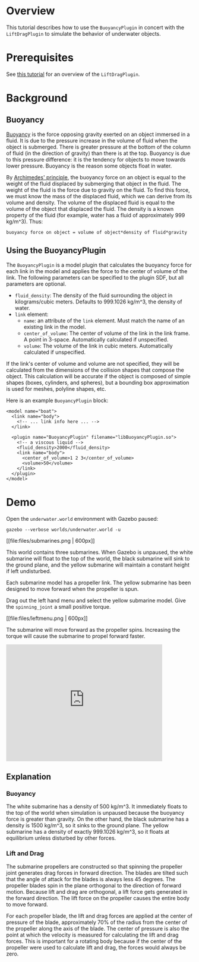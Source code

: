 # Overview

This tutorial describes how to use the `BuoyancyPlugin` in concert with the
`LiftDragPlugin` to simulate the behavior of underwater objects.

# Prerequisites
See [this tutorial](http://gazebosim.org/tutorials?tut=lift_drag&branch=lift_drag)
for an overview of the `LiftDragPlugin`.

# Background

## Buoyancy

[Buoyancy](http://en.wikipedia.org/wiki/Buoyancy) is the force opposing gravity
exerted on an object immersed in a fluid.
It is due to the pressure increase in the volume of fluid when the object is
submerged. There is greater pressure at the bottom of the column of fluid (in the
direction of gravity) than there is at the top. Buoyancy is due to this pressure
difference: it is the tendency for objects to move towards lower pressure. Buoyancy
is the reason some objects float in water.

By [Archimedes' principle](http://en.wikipedia.org/wiki/Archimedes%27_principle), 
the buoyancy force on an object is equal to the weight of the fluid displaced by
submerging that object in the fluid. The weight of the fluid is the force due to
gravity on the fluid. To find this force, we must know the mass of the displaced
fluid, which we can derive from its volume and density. The volume of the displaced
fluid is equal to the volume of the object that displaced the fluid. The density
is a known property of the fluid (for example, water has a fluid of approximately
999 kg/m^3).
Thus:

~~~
buoyancy force on object = volume of object*density of fluid*gravity
~~~

## Using the BuoyancyPlugin
The `BuoyancyPlugin` is a model plugin that calculates the buoyancy force for each
link in the model and applies the force to the center of volume of the link. 
The following parameters can be specified to the plugin SDF, but all parameters are optional.

* `fluid_density`: The density of the fluid surrounding the object in kilograms/cubic meters.
Defaults to 999.1026 kg/m^3, the density of water.
* `link` element:
  * `name`: an attribute of the `link` element. Must match the name of an existing link
in the model.
  * `center_of_volume`: The center of volume of the link in the link frame. A point in
3-space. Automatically calculated if unspecified.
  * `volume`: The volume of the link in cubic meters. Automatically calculated if unspecified.

If the link's center of volume and volume are not specified, they will be calculated
from the dimensions of the collision shapes that compose the object. This calculation
will be accurate if the object is composed of simple shapes (boxes, cylinders, and spheres),
but a bounding box approximation is used for meshes, polyline shapes, etc.

Here is an example `BuoyancyPlugin` block:

~~~
<model name="boat">
  <link name="body">
    <!-- ... link info here ... -->
  </link>

  <plugin name="BuoyancyPlugin" filename="libBuoyancyPlugin.so">
    <!-- a viscous liquid -->
    <fluid_density>2000</fluid_density>
    <link name="body">
      <center_of_volume>1 2 3</center_of_volume>
      <volume>50</volume>
    </link>
  </plugin>
</model>
~~~

# Demo
Open the `underwater.world` environment with Gazebo paused:

```
gazebo --verbose worlds/underwater.world -u
```

[[file:files/submarines.png | 600px]]

This world contains three submarines. When Gazebo is unpaused, the white submarine
will float to the top of the world, the black submarine will sink to the ground
plane, and the yellow submarine will maintain a constant height if left undisturbed.

Each submarine model has a propeller link. The yellow submarine has been designed to
move forward when the propeller is spun.

Drag out the left hand menu and select the yellow submarine model. Give the
`spinning_joint` a small positive torque.

[[file:files/leftmenu.png | 600px]]

The submarine will move forward as the propeller spins. Increasing the torque will
cause the submarine to propel forward faster.

<iframe width="420" height="315" src="https://www.youtube.com/embed/aK8r-cnJip4" frameborder="0" allowfullscreen></iframe>

## Explanation

### Buoyancy
The white submarine has a density of 500 kg/m^3. It immediately floats to the
top of the world when simulation is unpaused because the buoyancy force is greater
than gravity. On the other hand, the black submarine has a density is 1500 kg/m^3, so
it sinks to the ground plane. The yellow submarine has a density of exactly 999.1026
kg/m^3, so it floats at equilibrium unless disturbed by other forces.

### Lift and Drag
The submarine propellers are constructed so that spinning the propeller joint generates
drag forces in forward direction. The blades are tilted such that the angle of attack for
the blades is always less 45 degrees. The propeller blades spin in the plane orthogonal to
the direction of forward motion. Because lift and drag are orthogonal, a lift force gets
generated in the forward direction. The lift force on the propeller causes the entire
body to move forward.

For each propeller blade, the lift and drag forces are applied at the center of pressure
of the blade, approximately 70% of the radius from the center of the propeller along
the axis of the blade. The center of pressure is also the point at which the velocity is
measured for calculating the lift and drag forces. This is important for a rotating body
because if the center of the propeller were used to calculate lift and drag, the forces
would always be zero.
